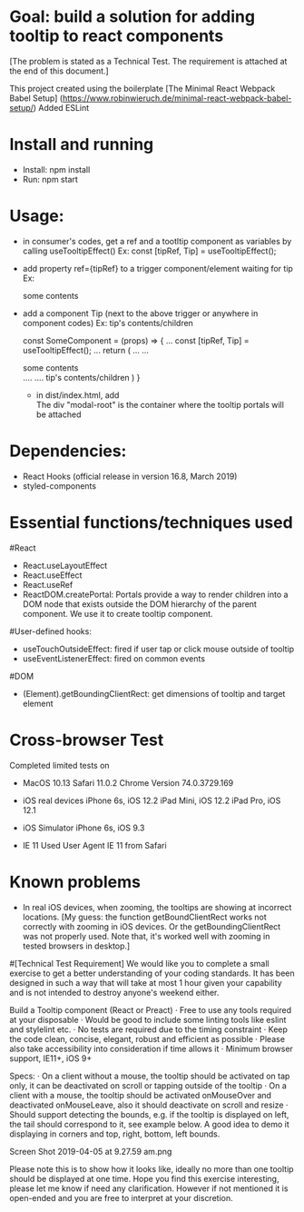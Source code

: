 # Goal: build a solution for adding tooltip to react components
[The problem is stated as a Technical Test. The requirement is attached at the end of this document.]

This project created using the boilerplate [The Minimal React Webpack Babel Setup]
(https://www.robinwieruch.de/minimal-react-webpack-babel-setup/)
Added ESLint

# Install and running
- Install: npm install
- Run: npm start

# Usage:
- in consumer's codes, get a ref and a tootltip component as variables 
  by calling useTooltipEffect()
  Ex: const [tipRef, Tip] = useTooltipEffect();

- add property ref={tipRef} to a trigger component/element waiting for tip
  Ex: <div ref={tipRef}>some contents</div>

- add a component Tip (next to the above trigger or anywhere in component codes)
  Ex: <Tip>tip's contents/children</Tip>

  const SomeComponent = (props) => {
    ...
    const [tipRef, Tip] = useTooltipEffect();
    ...
    return (
      ...
      ...
      <div ref={tipRef}>some contents</div>
      ....
      ....
      <Tip>tip's contents/children</Tip>
    )
  }

  - in dist/index.html, add
      <div id="modal-root"></div>
    The div "modal-root" is the container where the tooltip portals will be attached


# Dependencies:
- React Hooks (official release in version 16.8, March 2019)
- styled-components

# Essential functions/techniques used
#React
- React.useLayoutEffect
- React.useEffect
- React.useRef
- ReactDOM.createPortal: Portals provide a way to render children into a DOM node that exists outside the DOM hierarchy of the parent component. We use it to create tooltip component.

#User-defined hooks:
- useTouchOutsideEffect: fired if user tap or click mouse outside of tooltip
- useEventListenerEffect: fired on common events

#DOM
- (Element).getBoundingClientRect: get dimensions of tooltip and target element

# Cross-browser Test
Completed limited tests on
- MacOS 10.13
Safari 11.0.2
Chrome Version 74.0.3729.169

- iOS real devices
iPhone 6s, iOS 12.2
iPad Mini, iOS 12.2
iPad Pro, iOS 12.1

- iOS Simulator
iPhone 6s, iOS 9.3

- IE 11
Used User Agent IE 11 from Safari

# Known problems
- In real iOS devices, when zooming, the tooltips are showing at incorrect locations.
[My guess: the function getBoundClientRect works not correctly with zooming in iOS devices.
Or the getBoundingClientRect was not properly used.
Note that, it's worked well with zooming in tested browsers in desktop.]


#[Technical Test Requirement]
We would like you to complete a small exercise to get a better understanding of your coding standards. It has been designed in such a way that will take at most 1 hour given your capability and is not intended to destroy anyone's weekend either. 

Build a Tooltip component (React or Preact)
·  Free to use any tools required at your disposable
·  Would be good to include some linting tools like eslint and stylelint etc.
·  No tests are required due to the timing constraint
·  Keep the code clean, concise, elegant, robust and efficient as possible
·  Please also take accessibility into consideration if time allows it
·  Minimum browser support, IE11+, iOS 9+

Specs:
·  On a client without a mouse, the tooltip should be activated on tap only, it can be deactivated on scroll or tapping outside of the tooltip
·  On a client with a mouse, the tooltip should be activated onMouseOver and deactivated onMouseLeave, also it should deactivate on scroll and resize
·  Should support detecting the bounds, e.g. if the tooltip is displayed on left, the tail should correspond to it, see example below. A good idea to demo it displaying in corners and top, right, bottom, left bounds.

Screen Shot 2019-04-05 at 9.27.59 am.png

Please note this is to show how it looks like, ideally no more than one tooltip should be displayed at one time. 
Hope you find this exercise interesting, please let me know if need any clarification. However if not mentioned it is open-ended and you are free to interpret at your discretion.
